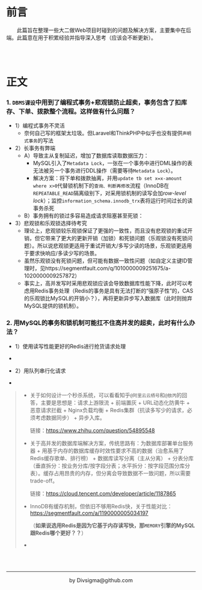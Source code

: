 # 前言

&ensp;&ensp;&ensp;&ensp;此篇旨在整理一些大二做Web项目时碰到的问题及解决方案，主要集中在后端。此篇意在用于积累经验并指导深入思考（应该会不断更新）。



<br />

<br />

# 正文

### 1. `DBMS课设`中用到了编程式事务+悲观锁防止超卖，事务包含了扣库存、下单、拨款整个流程。这样做有什么问题？

- 1）编程式事务不灵活
  - 奈何自己写的框架太垃圾。但Laravel和ThinkPHP中似乎也没有提供`声明式事务`的写法
- 2）长事务有弊端
  - A）导致主从复制延迟，增加了数据库读取数据压力：
    - MySQL引入了`Metadata Lock`，一张在一个事务中进行DML操作的表无法被另一个事务进行DDL操作（需要等待`Metadata Lock`）。
    - 解决方案：将下单和拨款抽离，并用`update tb set x=x-amount where x>0`代替锁机制下的`查询、判断再修改`流程（InnoDB在`REPEATABLE_READ`隔离级别下，对采用锁机制的读写会加*row-level lock*）；监控`information_schema.innodb_trx`表将运行时间过长的读事务杀死
  - B）事务拥有的锁过多容易造成请求阻塞甚至死锁：
- 3）悲观锁和乐观锁选择待考究
  - 理论上，悲观锁较乐观锁保证了更强的一致性，而且没有悲观锁的重试开销，但它带来了更大的更新开销（加锁）和死锁问题（乐观锁没有死锁问题）。所以说悲观锁更适用于重试开销大/多写少读的场景，乐观锁更适用于要求快响应/多读少写的场景。
  - 虽然乐观锁没有死锁问题，但可能有数据一致性问题（如自定义主键ID管理时，见https://segmentfault.com/q/1010000009251675/a-1020000009257872）
  - 事实上，高并发写时采用悲观锁应该会导致数据库性能下降，此时可以考虑用Redis事务处理（Redis的事务是具有无法打断的“强原子性”的，CAS的乐观锁比MySQL的开销小？），再将更新异步写入数据库（此时则抛弃MySQL提供的锁机制）。

### 2. 用MySQL的事务和锁机制可能扛不住高并发的超卖，此时有什么办法？

- 1）使用读写性能更好的Redis进行抢货请求处理
- 

- 2）用队列串行化请求
- 

> - 关于如何设计一个秒杀系统，可以看看知乎`@阿里云云栖号`和`@敖丙`的回答，主要是思想是：请求上游限流 + 前端置灰 + URL动态化防黄牛 + 恶意请求拦截 + Nginx负载均衡 + Redis集群（抗读多写少的请求，必须考虑数据同步） + 异步入库。
>
>   链接：https://www.zhihu.com/question/54895548
>
> - 关于高并发的数据库端解决方案，传统思路有：为数据库部署单台服务器 + 用基于内存的数据库缓存时效性要求不高的数据（治愈系用了Redis缓存歌单、排行榜） + 数据库读写分离（主从分离）  + 分表分库（垂直拆分：按业务分库/按字段分表；水平拆分：按字段范围分库分表）。缓存占用昂贵的内存，但分离会导致数据不一致问题，所以需要trade-off。
>
>   链接：https://cloud.tencent.com/developer/article/1187865
>
> - InnoDB有缓存机制，但依旧不够用Redis快，关于性能对比：https://segmentfault.com/a/1190000005034197
>
>   （**如果说选用Redis是因为它基于内存读写快，那`MEMORY`引擎的MySQL跟Redis哪个更好？？**）
>
> - 



<br />

<br />

----



<div align="center">by Divsigma@github.com</div>

